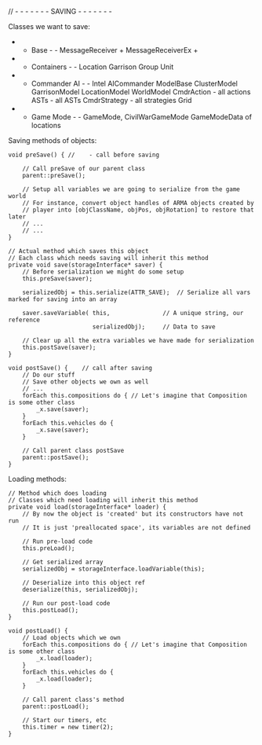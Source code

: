 // - - - - - - - SAVING - - - - - - -

Classes we want to save:

- - Base - -
MessageReceiver     +
MessageReceiverEx   +

- - Containers - - 
Location
Garrison
Group
Unit

- - Commander AI - - 
Intel
AICommander
ModelBase
ClusterModel
GarrisonModel
LocationModel
WorldModel
CmdrAction - all actions
ASTs - all ASTs
CmdrStrategy - all strategies
Grid

- - Game Mode - -
GameMode, CivilWarGameMode
GameModeData of locations

Saving methods of objects:

```
void preSave() { //    - call before saving

    // Call preSave of our parent class
    parent::preSave();

    // Setup all variables we are going to serialize from the game world
    // For instance, convert object handles of ARMA objects created by
    // player into [objClassName, objPos, objRotation] to restore that later
    // ...
    // ...
}

// Actual method which saves this object
// Each class which needs saving will inherit this method
private void save(storageInterface* saver) {
    // Before serialization we might do some setup
    this.preSave(saver);
    
    serializedObj = this.serialize(ATTR_SAVE);  // Serialize all vars marked for saving into an array
    
    saver.saveVariable( this,               // A unique string, our reference
                        serializedObj);     // Data to save

    // Clear up all the extra variables we have made for serialization
    this.postSave(saver);
}

void postSave() {    // call after saving
    // Do our stuff
    // Save other objects we own as well
    // ...
    forEach this.compositions do { // Let's imagine that Composition is some other class
        _x.save(saver);
    }
    forEach this.vehicles do {
        _x.save(saver);
    }

    // Call parent class postSave
    parent::postSave();
}
```

Loading methods:

```
// Method which does loading
// Classes which need loading will inherit this method
private void load(storageInterface* loader) { 
    // By now the object is 'created' but its constructors have not run
    // It is just 'preallocated space', its variables are not defined
    
    // Run pre-load code
    this.preLoad();

    // Get serialized array
    serializedObj = storageInterface.loadVariable(this);

    // Deserialize into this object ref
    deserialize(this, serializedObj);

    // Run our post-load code
    this.postLoad();
}

void postLoad() {
    // Load objects which we own
    forEach this.compositions do { // Let's imagine that Composition is some other class
        _x.load(loader);
    }
    forEach this.vehicles do {
        _x.load(loader);
    }

    // Call parent class's method
    parent::postLoad();

    // Start our timers, etc
    this.timer = new timer(2);
}
```